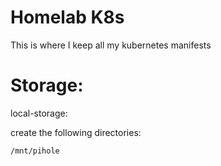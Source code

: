 # Homelab K8s

This is where I keep all my kubernetes manifests


# Storage:

local-storage:

create the following directories:

```
/mnt/pihole
```
